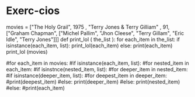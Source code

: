 # Exerc-cios
movies = ["The Holy Grail", 1975 , "Terry Jones & Terry Gilliam" , 91,
                         ["Graham Chapman", ["Michel Pallim", "Jhon Cleese",
                                             "Terry Gillam", "Eric Idle", "Terry Jones"]]]
def print_lol  ( the_list ):
     for each_item in the_list:
          if isinstance(each_item, list):
               print_lol(each_item)
          else:
               print(each_item)
print_lol (movies)

#for each_item in movies:
  #if isinstance(each_item, list):
        #for nested_item in each_item:
      #if isinstnce(nested_item, list):
              #for deeper_item in nested_item:
          #if isinstance(deeper_item, list):
                  #for deepest_item in deeper_item:
                      #print(deepest_item)
          #else:
            print(deeper_item)
      #else:
        print(nested_item)
  #else:
    #print(each_item)    
